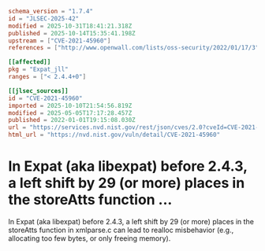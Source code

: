 ```toml
schema_version = "1.7.4"
id = "JLSEC-2025-42"
modified = 2025-10-31T18:41:21.318Z
published = 2025-10-14T15:35:41.198Z
upstream = ["CVE-2021-45960"]
references = ["http://www.openwall.com/lists/oss-security/2022/01/17/3", "https://bugzilla.mozilla.org/show_bug.cgi?id=1217609", "https://cert-portal.siemens.com/productcert/pdf/ssa-484086.pdf", "https://github.com/libexpat/libexpat/issues/531", "https://github.com/libexpat/libexpat/pull/534", "https://security.gentoo.org/glsa/202209-24", "https://security.netapp.com/advisory/ntap-20220121-0004/", "https://www.debian.org/security/2022/dsa-5073", "https://www.tenable.com/security/tns-2022-05", "http://www.openwall.com/lists/oss-security/2022/01/17/3", "https://bugzilla.mozilla.org/show_bug.cgi?id=1217609", "https://cert-portal.siemens.com/productcert/pdf/ssa-484086.pdf", "https://github.com/libexpat/libexpat/issues/531", "https://github.com/libexpat/libexpat/pull/534", "https://security.gentoo.org/glsa/202209-24", "https://security.netapp.com/advisory/ntap-20220121-0004/", "https://www.debian.org/security/2022/dsa-5073", "https://www.tenable.com/security/tns-2022-05"]

[[affected]]
pkg = "Expat_jll"
ranges = ["< 2.4.4+0"]

[[jlsec_sources]]
id = "CVE-2021-45960"
imported = 2025-10-10T21:54:56.819Z
modified = 2025-05-05T17:17:28.457Z
published = 2022-01-01T19:15:08.030Z
url = "https://services.nvd.nist.gov/rest/json/cves/2.0?cveId=CVE-2021-45960"
html_url = "https://nvd.nist.gov/vuln/detail/CVE-2021-45960"
```

# In Expat (aka libexpat) before 2.4.3, a left shift by 29 (or more) places in the storeAtts function ...

In Expat (aka libexpat) before 2.4.3, a left shift by 29 (or more) places in the storeAtts function in xmlparse.c can lead to realloc misbehavior (e.g., allocating too few bytes, or only freeing memory).

